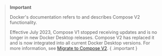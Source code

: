 > **Important**
>
> Docker's documentation refers to and describes Compose V2 functionality.
>
> Effective July 2023, Compose V1 stopped receiving updates and is no longer in new Docker Desktop releases. Compose V2 has replaced it and is now integrated into all current Docker Desktop versions. For more information, see [Migrate to Compose V2](compose/migrate).
{ .important }
